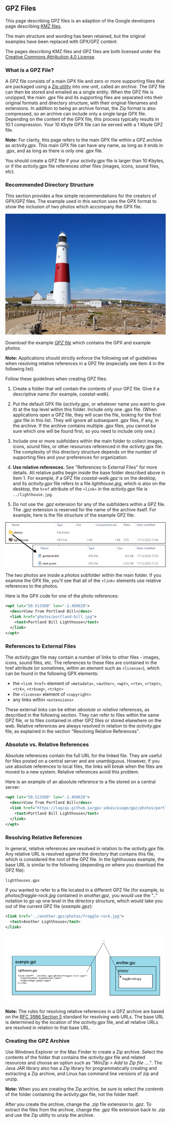 ## GPZ Files

This page describing GPZ files is an adaption of the Google developers page describing [KMZ files](https://developers.google.com/kml/documentation/kmzarchives).

The main structure and wording has been retained, but the original examples have been replaced with GPX/GPZ content.

The pages describing KMZ files and GPZ files are both licensed under the [Creative Commons Attribution 4.0 License](https://creativecommons.org/licenses/by/4.0/).



### What is a GPZ File?

A GPZ file consists of a main GPX file and zero or more supporting files that are packaged using a [Zip utility](http://en.wikipedia.org/wiki/ZIP_(file_format)) into one unit, called an *archive*. The GPZ file can then be stored and emailed as a single entity. When the GPZ file is unzipped, the main *.gpx* file and its supporting files are separated into their original formats and directory structure, with their original filenames and extensions. In addition to being an archive format, the Zip format is also compressed, so an archive can include only a single large GPX file. Depending on the content of the GPX file, this process typically results in 10:1 compression. Your 10 Kbyte GPX file can be served with a 1 Kbyte GPZ file.

**Note:** For clarity, this page refers to the main GPX file within a GPZ archive as *activity.gpx*. This main GPX file can have any name, as long as it ends in *.gpx*, and as long as there is only one *.gpx* file.

You should create a GPZ file if your *activity.gpx* file is larger than 10 Kbytes, or if the *activity.gpx* file references other files (images, icons, sound files, etc).



### Recommended Directory Structure

This section provides a few simple recommendations for the creators of GPX/GPZ files. The example used in this section uses the GPX format to show the inclusion of two photos which accompany the GPX file.

![img](photos/portland-bill.jpg)

Download the example *[GPZ file](example.gpz)* which contains the GPX and example photos.

**Note:** Applications should strictly enforce the following set of guidelines when resolving relative references in a GPZ file (especially see item 4 in the following list).

Follow these guidelines when creating GPZ files:

1. Create a folder that will contain the contents of your GPZ file. Give it a descriptive name (for example, *coastal-walk*).

2. Put the default GPX file (*activity.gpx*, or whatever name you want to give it) at the top level within this folder. Include only one *.gpx* file. (When applications open a GPZ file, they will scan the file, looking for the first *.gpx* file in this list. They will ignore all subsequent *.gpx* files, if any, in the archive. If the archive contains multiple *.gpx* files, you cannot be sure which one will be found first, so you need to include only one.)

3. Include one or more subfolders within the main folder to collect images, icons, sound files, or other resources referenced in the *activity.gpx* file. The complexity of this directory structure depends on the number of supporting files and your preferences for organization.

4. **Use relative references.** See "References to External Files" for more details. All relative paths begin inside the base folder described above in item 1. For example, if a GPZ file *coastal-walk.gpz* is on the desktop, and its *activity.gpx* file refers to a file *lighthouse.jpg*, which is also on the desktop, the `href` attribute of the `<link>` in the *activity.gpx* file is `../lighthouse.jpg`.

5. Do not use the *.gpz* extension for any of the subfolders within a GPZ file. The *.gpz* extension is reserved for the name of the archive itself. For example, here is the file structure of the example GPZ file:

![img](img/example.png)

The two photos are inside a *photos* subfolder within the main folder. If you examine the GPX file, you'll see that all of the `<link>` elements use relative references to the photos.

Here is the GPX code for one of the photo references:

```xml
<wpt lat="50.513380" lon="-2.456620">
  <desc>View from Portland Bill</desc>
  <link href="photos/portland-bill.jpg">
    <text>Portland Bill Lighthouse</text>
  </link>
</wpt>
```



### References to External Files

The *activity.gpx* file may contain a number of links to other files - images, icons, sound files, etc. The references to these files are contained in the href attribute (or sometimes, within an element such as `<license>`), which can be found in the following GPX elements:

- the `<link href>` element of `<metadata>`,  `<author>`, `<wpt>`, `<rte>`, `<rtept>`, `<trk>`, `<trkseg>`, `<trkpt>`
- the `<license>` element of `<copyright>`
- any links within `<extensions>`

These external links can be either *absolute* or *relative* references, as described in the following section. They can refer to files within the same GPZ file, or to files contained in other GPZ files or stored elsewhere on the web. Relative references are always resolved in relation to the *activity.gpx* file, as explained in the section "Resolving Relative References".



### Absolute vs. Relative References

Absolute references contain the full URL for the linked file. They are useful for files posted on a central server and are unambiguous. However, if you use absolute references to local files, the links will break when the files are moved to a new system. Relative references avoid this problem.

Here is an example of an absolute reference to a file stored on a central server:

```xml
<wpt lat="50.513380" lon="-2.456620">
  <desc>View from Portland Bill</desc>
  <link href="https://logiqx.github.io/gpx-ideas/usage/gpz/photos/portland-bill.jpg">
    <text>Portland Bill Lighthouse</text>
  </link>
</wpt>
```



### Resolving Relative References

In general, relative references are resolved in relation to the *activity.gpx* file. Any relative URL is resolved against the directory that contains this file, which is considered the root of the GPZ file. In the lighthouses example, the base URL is similar to the following (depending on where you download the GPZ file):

`lighthouses.gpx`

If you wanted to refer to a file located in a different GPZ file (for example, to *photos/fraggle-rock.jpg* contained in *another.gpz*, you would use the ".." notation to go up one level in the directory structure, which would take you out of the current GPZ file (*example.gpz*):

```xml
<link href="../another.gpz/photos/fraggle-rock.jpg">
  <text>Another Lighthouse</text>
</link>
```

![img](img/relative.png)

**Note:** The rules for resolving relative references in a GPZ archive are based on the [RFC 3986 Section 5](https://datatracker.ietf.org/doc/html/rfc3986#section-5) standard for resolving web URLs. The base URL is determined by the location of the *activity.gpx* file, and all relative URLs are resolved in relation to that base URL.



### Creating the GPZ Archive

Use Windows Explorer or the Mac Finder to create a Zip archive. Select the contents of the folder that contains the *activity.gpx* file and related resources and choose an option such as *"WinZip > Add to Zip file ...."*. The Java JAR library also has a Zip library for programmatically creating and extracting a Zip archive, and Linux has command line versions of zip and unzip.

**Note:** When you are creating the Zip archive, be sure to select the *contents* of the folder containing the *activity.gpx* file, not the folder itself.

After you create the archive, change the *.zip* file extension to *.gpz*. To extract the files from the archive, change the *.gpz* file extension back to *.zip* and use the Zip utility to unzip the archive.
